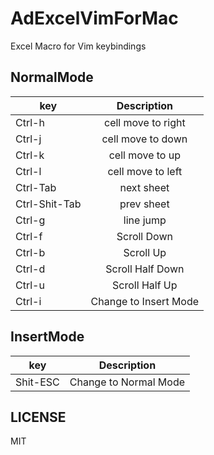 # AdExcelVimForMac
Excel Macro for Vim keybindings

## NormalMode
|key|Description|
| --------------- |:---------------:|
|Ctrl-h |cell move to right|
|Ctrl-j |cell move to down|
|Ctrl-k |cell move to up|
|Ctrl-l |cell move to left|
|Ctrl-Tab |next sheet|
|Ctrl-Shit-Tab |prev sheet|
|Ctrl-g |line jump|
|Ctrl-f |Scroll Down|
|Ctrl-b |Scroll Up|
|Ctrl-d |Scroll Half Down|
|Ctrl-u |Scroll Half Up|
|Ctrl-i |Change to Insert Mode|

## InsertMode
|key|Description|
| --------------- |:---------------:|
|Shit-ESC |Change to Normal Mode|

## LICENSE
MIT
